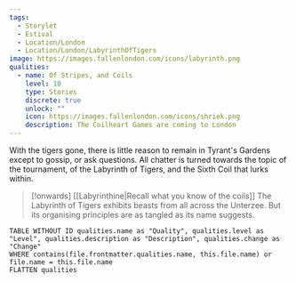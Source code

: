 ```yaml
---
tags:
  - Storylet
  - Estival
  - Location/London
  - Location/London/LabyrinthOfTigers
image: https://images.fallenlondon.com/icons/labyrinth.png
qualities:
  - name: Of Stripes, and Coils
    level: 10
    type: Stories
    discrete: true
    unlock: ""
    icon: https://images.fallenlondon.com/icons/shriek.png
    description: The Coilheart Games are coming to London
---
```


With the tigers gone, there is little reason to remain in Tyrant's Gardens except to gossip, or ask questions. All chatter is turned towards the topic of the tournament, of the Labyrinth of Tigers, and the Sixth Coil that lurks within.

> [!onwards] [[Labyrinthine|Recall what you know of the coils]]
> The Labyrinth of Tigers exhibits beasts from all across the Unterzee. But its organising principles are as tangled as its name suggests.

```dataview
TABLE WITHOUT ID qualities.name as "Quality", qualities.level as "Level", qualities.description as "Description", qualities.change as "Change"  
WHERE contains(file.frontmatter.qualities.name, this.file.name) or file.name = this.file.name 
FLATTEN qualities
```